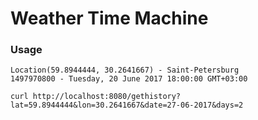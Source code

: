 # Weather Time Machine

### Usage
```
Location(59.8944444, 30.2641667) - Saint-Petersburg
1497970800 - Tuesday, 20 June 2017 18:00:00 GMT+03:00

curl http://localhost:8080/gethistory?lat=59.8944444&lon=30.2641667&date=27-06-2017&days=2
```
